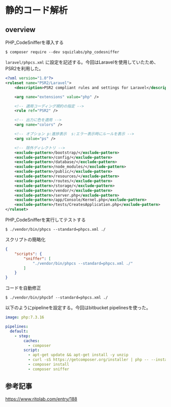 # 静的コード解析

## overview

PHP_CodeSnifferを導入する

```
$ composer require --dev squizlabs/php_codesniffer
```

`laravel/phpcs.xml` に設定を記述する。今回はLaravelを使用していたため、PSR2を利用した。

```xml:laravel/phpcs.xml
<?xml version="1.0"?>
<ruleset name="PSR2/Laravel">
    <description>PSR2 compliant rules and settings for Laravel</description>

    <arg name="extensions" value="php" />

    <!-- 適用コーディング規約の指定 -->
    <rule ref="PSR2" />

    <!-- 出力に色を適用 -->
    <arg name="colors" />

    <!-- オプション p:進捗表示  s:エラー表示時にルールを表示 -->
    <arg value="ps" />

    <!-- 除外ディレクトリ -->
    <exclude-pattern>/bootstrap/</exclude-pattern>
    <exclude-pattern>/config/</exclude-pattern>
    <exclude-pattern>/database/</exclude-pattern>
    <exclude-pattern>/node_modules/</exclude-pattern>
    <exclude-pattern>/public/</exclude-pattern>
    <exclude-pattern>/resources/</exclude-pattern>
    <exclude-pattern>/routes/</exclude-pattern>
    <exclude-pattern>/storage/</exclude-pattern>
    <exclude-pattern>/vendor/</exclude-pattern>
    <exclude-pattern>/server.php</exclude-pattern>
    <exclude-pattern>/app/Console/Kernel.php</exclude-pattern>
    <exclude-pattern>/tests/CreatesApplication.php</exclude-pattern>
</ruleset>
```

PHP_CodeSnifferを実行してテストする

```
$ ./vendor/bin/phpcs --standard=phpcs.xml ./
```

スクリプトの簡略化

```json:composer.json
{
    "scripts": {
        "sniffer": [
            "./vendor/bin/phpcs --standard=phpcs.xml ./"
        ]
    }
}
```

コードを自動修正

```
$ ./vendor/bin/phpcbf --standard=phpcs.xml ./
```

以下のようにpipelineを設定する。今回はbitbucket pipelinesを使った。

```yml
image: php:7.3.16

pipelines:
  default:
    - step:
        caches:
          - composer
        script:
          - apt-get update && apt-get install -y unzip
          - curl -sS https://getcomposer.org/installer | php -- --install-dir=/usr/local/bin --filename=composer
          - composer install
          - composer sniffer
```


## 参考記事

https://www.ritolab.com/entry/188
